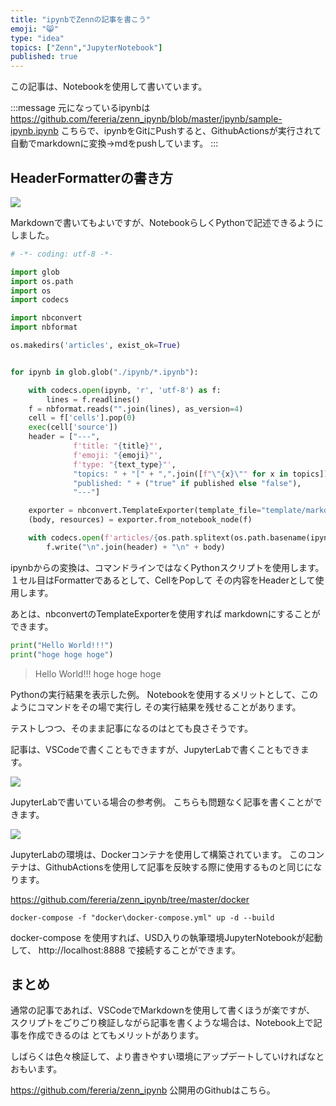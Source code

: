 ```yaml
---
title: "ipynbでZennの記事を書こう"
emoji: "😸"
type: "idea"
topics: ["Zenn","JupyterNotebook"]
published: true
---
```

この記事は、Notebookを使用して書いています。

:::message
元になっているipynbは
https://github.com/fereria/zenn_ipynb/blob/master/ipynb/sample-ipynb.ipynb
こちらで、ipynbをGitにPushすると、GithubActionsが実行されて
自動でmarkdownに変換→mdをpushしています。
:::

## HeaderFormatterの書き方

![](https://gyazo.com/3e428097b74fc40bc7877c5f37b0a6af.png)

Markdownで書いてもよいですが、NotebookらしくPythonで記述できるようにしました。

```python
# -*- coding: utf-8 -*-

import glob
import os.path
import os
import codecs

import nbconvert
import nbformat

os.makedirs('articles', exist_ok=True)


for ipynb in glob.glob("./ipynb/*.ipynb"):

    with codecs.open(ipynb, 'r', 'utf-8') as f:
        lines = f.readlines()
    f = nbformat.reads("".join(lines), as_version=4)
    cell = f['cells'].pop(0)
    exec(cell['source'])
    header = ["---",
              f'title: "{title}"',
              f'emoji: "{emoji}"',
              f'type: "{text_type}"',
              "topics: " + "[" + ",".join([f"\"{x}\"" for x in topics]) + "]",
              "published: " + ("true" if published else "false"),
              "---"]

    exporter = nbconvert.TemplateExporter(template_file="template/markdown.tpl")
    (body, resources) = exporter.from_notebook_node(f)

    with codecs.open(f'articles/{os.path.splitext(os.path.basename(ipynb))[0]}.md', 'w', 'utf-8') as f:
        f.write("\n".join(header) + "\n" + body)
```

ipynbからの変換は、コマンドラインではなくPythonスクリプトを使用します。
１セル目はFormatterであるとして、CellをPopして
その内容をHeaderとして使用します。

あとは、nbconvertのTemplateExporterを使用すれば markdownにすることができます。




```python
print("Hello World!!!")
print("hoge hoge hoge")
```

> Hello World!!!
> hoge hoge hoge
> 

Pythonの実行結果を表示した例。
Notebookを使用するメリットとして、このようにコマンドをその場で実行し
その実行結果を残せることがあります。

テストしつつ、そのまま記事になるのはとても良さそうです。

記事は、VSCodeで書くこともできますが、JupyterLabで書くこともできます。

![](https://gyazo.com/698a75b8de7a9bde36add7558534515a.png)

JupyterLabで書いている場合の参考例。
こちらも問題なく記事を書くことができます。

![](https://gyazo.com/0a7214a933a81196a28025e3aef17cc2.png)

JupyterLabの環境は、Dockerコンテナを使用して構築されています。
このコンテナは、GithubActionsを使用して記事を反映する際に使用するものと同じになります。

https://github.com/fereria/zenn_ipynb/tree/master/docker

```
docker-compose -f "docker\docker-compose.yml" up -d --build
```
docker-compose を使用すれば、USD入りの執筆環境JupyterNotebookが起動して、
http://localhost:8888
で接続することができます。

## まとめ

通常の記事であれば、VSCodeでMarkdownを使用して書くほうが楽ですが、
スクリプトをごりごり検証しながら記事を書くような場合は、Notebook上で記事を作成できるのは
とてもメリットがあります。

しばらくは色々検証して、より書きやすい環境にアップデートしていければなとおもいます。

https://github.com/fereria/zenn_ipynb
公開用のGithubはこちら。
